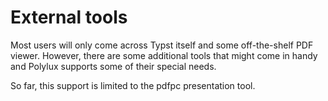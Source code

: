 # External tools
Most users will only come across Typst itself and some off-the-shelf PDF viewer.
However, there are some additional tools that might come in handy and Polylux
supports some of their special needs.

So far, this support is limited to the pdfpc presentation tool.

